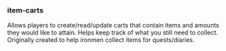### item-carts
Allows players to create/read/update carts that contain items and amounts they would like to attain. Helps keep track of what you still need to collect. Originally created to help ironmen collect items for quests/diaries.